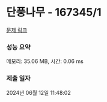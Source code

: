 # 단풍나무 - 167345/1 

[문제 링크](https://level.goorm.io/exam/167345/%EB%8B%A8%ED%92%8D%EB%82%98%EB%AC%B4/quiz/1) 

### 성능 요약

메모리: 35.06 MB, 시간: 0.06 ms

### 제출 일자

2024년 06월 12일 11:48:02

